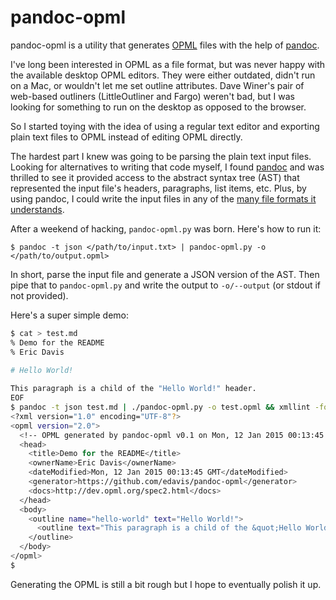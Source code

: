 pandoc-opml
===========

pandoc-opml is a utility that generates [OPML][] files with the help
of [pandoc][].

I've long been interested in OPML as a file format, but was never
happy with the available desktop OPML editors. They were either
outdated, didn't run on a Mac, or wouldn't let me set outline
attributes. Dave Winer's pair of web-based outliners (LittleOutliner
and Fargo) weren't bad, but I was looking for something to run on the
desktop as opposed to the browser.

So I started toying with the idea of using a regular text editor and
exporting plain text files to OPML instead of editing OPML
directly.

The hardest part I knew was going to be parsing the plain text input
files. Looking for alternatives to writing that code myself, I found
[pandoc][] and was thrilled to see it provided access to the abstract
syntax tree (AST) that represented the input file's headers,
paragraphs, list items, etc. Plus, by using pandoc, I could write the
input files in any of the [many file formats it understands][inputs].

After a weekend of hacking, `pandoc-opml.py` was born. Here's how to
run it:

    $ pandoc -t json </path/to/input.txt> | pandoc-opml.py -o </path/to/output.opml>

In short, parse the input file and generate a JSON version of the
AST. Then pipe that to `pandoc-opml.py` and write the output to
`-o/--output` (or stdout if not provided).

Here's a super simple demo:

```bash
$ cat > test.md
% Demo for the README
% Eric Davis
  
# Hello World!

This paragraph is a child of the "Hello World!" header.
EOF
$ pandoc -t json test.md | ./pandoc-opml.py -o test.opml && xmllint -format test.opml
<?xml version="1.0" encoding="UTF-8"?>
<opml version="2.0">
  <!-- OPML generated by pandoc-opml v0.1 on Mon, 12 Jan 2015 00:13:45 GMT -->
  <head>
    <title>Demo for the README</title>
    <ownerName>Eric Davis</ownerName>
    <dateModified>Mon, 12 Jan 2015 00:13:45 GMT</dateModified>
    <generator>https://github.com/edavis/pandoc-opml</generator>
    <docs>http://dev.opml.org/spec2.html</docs>
  </head>
  <body>
    <outline name="hello-world" text="Hello World!">
      <outline text="This paragraph is a child of the &quot;Hello World!&quot; header."/>
    </outline>
  </body>
</opml>
$
```

Generating the OPML is still a bit rough but I hope to eventually
polish it up.

[OPML]: http://dev.opml.org/spec2.html
[pandoc]: http://johnmacfarlane.net/pandoc/
[inputs]: http://johnmacfarlane.net/pandoc/README.html#description
